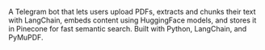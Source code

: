 A Telegram bot that lets users upload PDFs, extracts and chunks their text with LangChain, embeds content using HuggingFace models, and stores it in Pinecone for fast semantic search. Built with Python, LangChain, and PyMuPDF.
